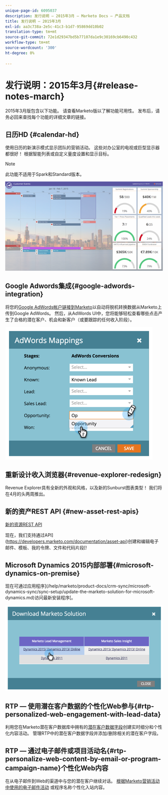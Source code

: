 ```yaml
---
unique-page-id: 6095037
description: 发行说明 — 2015年3月 — Marketo Docs — 产品文档
title: 发行说明 — 2015年3月
exl-id: aa3c738a-2e5c-41c3-b1d7-95869dd10b02
translation-type: tm+mt
source-git-commit: 72e1d29347bd5b77107da1e9c30169cb6490c432
workflow-type: tm+mt
source-wordcount: '300'
ht-degree: 0%

---
```


# 发行说明：2015年3月{#release-notes-march}

2015年3月版包含以下功能。 请查看Marketo版以了解功能可用性。 发布后，请务必回来查找每个功能的详细文章的链接。

## 日历HD {#calendar-hd}

使用日历的新演示模式显示团队的营销活动。 这些对办公室的电视或巨型显示器都很好！ 根据智能列表或自定义量度设置和显示目标。

>[!NOTE]
>
>此功能不适用于Spark和Standard版本。

![](assets/image2015-3-23-11-3a39-3a15.png)

## Google Adwords集成{#google-adwords-integration}

将您的[Google AdWords帐户链接到Marketo](/help/marketo/product-docs/administration/additional-integrations/add-google-adwords-as-a-launchpoint-service.md)以自动将脱机转换数据从Marketo上传到Google AdWords。 然后，从AdWords UI中，您将能够轻松查看哪些点击产生了合格的潜在客户、机会和新客户（或要跟踪的任何收入阶段）。

![](assets/image2015-3-23-11-3a50-3a55.png)

## 重新设计收入浏览器{#revenue-explorer-redesign}

Revenue Explorer具有全新的外观和风格，以及新的Sunburst图表类型！ 我们将在4月的头两周推出。

## 新的资产REST API {#new-asset-rest-apis}

[新的资源REST API](https://developers.marketo.com/)

现在，我们支持通过API](https://developers.marketo.com/documentation/asset-api)创建和编辑电子邮件、模板、我的令牌、文件和代码片段[!

## Microsoft Dynamics 2015内部部署{#microsoft-dynamics-on-premise}

现在可通过应用程序](/help/marketo/product-docs/crm-sync/microsoft-dynamics-sync/sync-setup/update-the-marketo-solution-for-microsoft-dynamics.md)访问最新安装程序[。

![](assets/image2015-3-23-11-3a47-3a16.png)

## RTP — 使用潜在客户数据的个性化Web参与{#rtp-personalized-web-engagement-with-lead-data}

利用您在Marketo潜在客户数据库中拥有的[潜在客户数据字段](/help/marketo/product-docs/web-personalization/using-web-segments/manage-person-data.md)创建实时细分和个性化内容活动。 管理RTP中的潜在客户数据字段并添加/删除相关的潜在客户字段。

## RTP — 通过电子邮件或项目活动名{#rtp-personalize-web-content-by-email-or-program-campaign-name}个性化Web内容

在从电子邮件到Web的渠道中与您的潜在客户继续对话。 [根据Marketo营销活动中使用的电子邮件活动](/help/marketo/product-docs/web-personalization/using-web-segments/web-segments.md) 或程序名称个性化入站内容。
